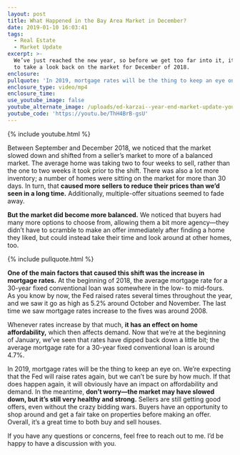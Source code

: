 ```yaml
---
layout: post
title: What Happened in the Bay Area Market in December?
date: 2019-01-10 16:03:41
tags:
  - Real Estate
  - Market Update
excerpt: >-
  We’ve just reached the new year, so before we get too far into it, it’s time
  to take a look back on the market for December of 2018.
enclosure:
pullquote: 'In 2019, mortgage rates will be the thing to keep an eye on.'
enclosure_type: video/mp4
enclosure_time:
use_youtube_image: false
youtube_alternate_image: /uploads/ed-karzai--year-end-market-update-youtube.jpg
youtube_code: 'https://youtu.be/ThH4BrB-gsU'
---
```


{% include youtube.html %}

Between September and December 2018, we noticed that the market slowed down and shifted from a seller’s market to more of a balanced market. The average home was taking two to four weeks to sell, rather than the one to two weeks it took prior to the shift. There was also a lot more inventory; a number of homes were sitting on the market for more than 30 days. In turn, that **caused more sellers to reduce their prices than we’d seen in a long time.** Additionally, multiple-offer situations seemed to fade away.

**But the market did become more balanced.** We noticed that buyers had many more options to choose from, allowing them a bit more agency—they didn’t have to scramble to make an offer immediately after finding a home they liked, but could instead take their time and look around at other homes, too.

{% include pullquote.html %}

**One of the main factors that caused this shift was the increase in mortgage rates.** At the beginning of 2018, the average mortgage rate for a 30-year fixed conventional loan was somewhere in the low- to mid-fours. As you know by now, the Fed raised rates several times throughout the year, and we saw it go as high as 5.2% around October and November. The last time we saw mortgage rates increase to the fives was around 2008.

Whenever rates increase by that much, **it has an effect on home affordability,** which then affects demand. Now that we’re at the beginning of January, we’ve seen that rates have dipped back down a little bit; the average mortgage rate for a 30-year fixed conventional loan is around 4.7%.

In 2019, mortgage rates will be the thing to keep an eye on. We’re expecting that the Fed will raise rates again, but we can’t be sure by how much. If that does happen again, it will obviously have an impact on affordability and demand. In the meantime, **don’t worry—the market may have slowed down, but it’s still very healthy and strong.** Sellers are still getting good offers, even without the crazy bidding wars. Buyers have an opportunity to shop around and get a fair take on properties before making an offer. Overall, it’s a great time to both buy and sell houses.

If you have any questions or concerns, feel free to reach out to me. I’d be happy to have a discussion with you.<br>&nbsp;